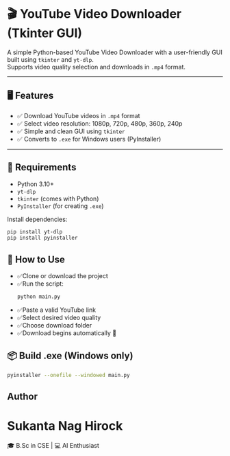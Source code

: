 # 🎬 YouTube Video Downloader (Tkinter GUI)

A simple Python-based YouTube Video Downloader with a user-friendly GUI built using `tkinter` and `yt-dlp`.  
Supports video quality selection and downloads in `.mp4` format.

---

## 🖥 Features

- ✅ Download YouTube videos in `.mp4` format
- ✅ Select video resolution: 1080p, 720p, 480p, 360p, 240p
- ✅ Simple and clean GUI using `tkinter`
- ✅ Converts to `.exe` for Windows users (PyInstaller)

---

## 🔧 Requirements

- Python 3.10+  
- `yt-dlp`  
- `tkinter` (comes with Python)
- `PyInstaller` (for creating `.exe`)

Install dependencies:
```bash
pip install yt-dlp
pip install pyinstaller

```
## 🚀 How to Use
- ✅Clone or download the project
- ✅Run the script:
  ```bash
  python main.py
  ```
- ✅Paste a valid YouTube link
- ✅Select desired video quality
- ✅Choose download folder
- ✅Download begins automatically 🎉

## 📦 Build .exe (Windows only)
```bash
pyinstaller --onefile --windowed main.py
```
## Author
# Sukanta Nag Hirock
🎓 B.Sc in CSE | 💻 AI Enthusiast 

